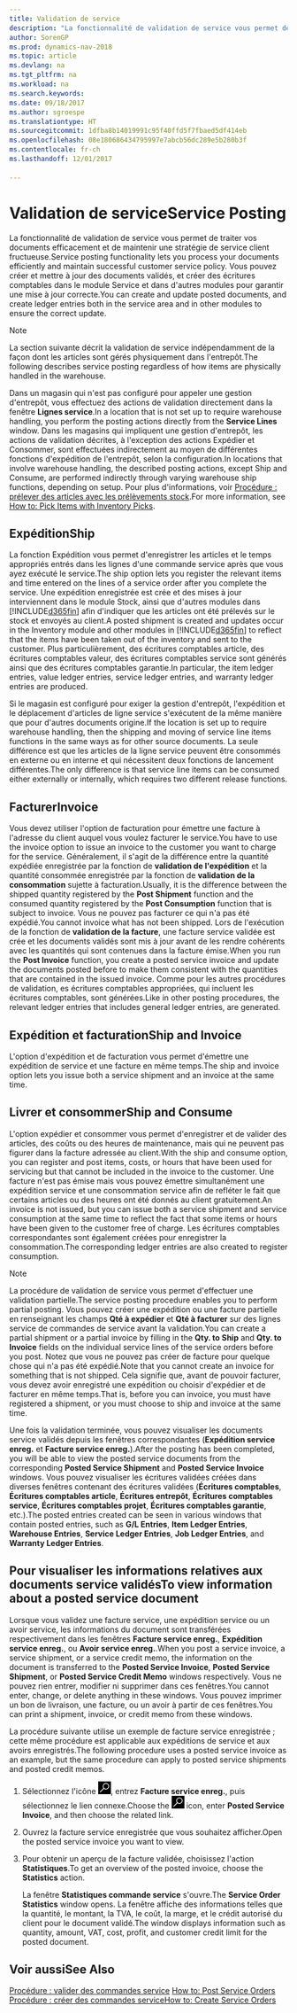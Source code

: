 ```yaml
---
title: Validation de service
description: "La fonctionnalité de validation de service vous permet de traiter vos documents efficacement et de maintenir une stratégie de service client fructueuse. Vous pouvez créer et mettre à jour des documents validés, et créer des écritures comptables dans le module Service et dans d'autres modules pour garantir une mise à jour correcte."
author: SorenGP
ms.prod: dynamics-nav-2018
ms.topic: article
ms.devlang: na
ms.tgt_pltfrm: na
ms.workload: na
ms.search.keywords: 
ms.date: 09/18/2017
ms.author: sgroespe
ms.translationtype: HT
ms.sourcegitcommit: 1dfba8b14019991c95f40ffd5f7fbaed5df414eb
ms.openlocfilehash: 08e180686434795997e7abcb56dc289e5b280b3f
ms.contentlocale: fr-ch
ms.lasthandoff: 12/01/2017

---
```

# <a name="service-posting"></a><span data-ttu-id="0f1f5-104">Validation de service</span><span class="sxs-lookup"><span data-stu-id="0f1f5-104">Service Posting</span></span>
<span data-ttu-id="0f1f5-105">La fonctionnalité de validation de service vous permet de traiter vos documents efficacement et de maintenir une stratégie de service client fructueuse.</span><span class="sxs-lookup"><span data-stu-id="0f1f5-105">Service posting functionality lets you process your documents efficiently and maintain successful customer service policy.</span></span> <span data-ttu-id="0f1f5-106">Vous pouvez créer et mettre à jour des documents validés, et créer des écritures comptables dans le module Service et dans d'autres modules pour garantir une mise à jour correcte.</span><span class="sxs-lookup"><span data-stu-id="0f1f5-106">You can create and update posted documents, and create ledger entries both in the service area and in other modules to ensure the correct update.</span></span>  

> [!NOTE]  
>  <span data-ttu-id="0f1f5-107">La section suivante décrit la validation de service indépendamment de la façon dont les articles sont gérés physiquement dans l'entrepôt.</span><span class="sxs-lookup"><span data-stu-id="0f1f5-107">The following describes service posting regardless of how items are physically handled in the warehouse.</span></span>  
>   
>  <span data-ttu-id="0f1f5-108">Dans un magasin qui n'est pas configuré pour appeler une gestion d'entrepôt, vous effectuez des actions de validation directement dans la fenêtre **Lignes service**.</span><span class="sxs-lookup"><span data-stu-id="0f1f5-108">In a location that is not set up to require warehouse handling, you perform the posting actions directly from the **Service Lines** window.</span></span> <span data-ttu-id="0f1f5-109">Dans les magasins qui impliquent une gestion d'entrepôt, les actions de validation décrites, à l'exception des actions Expédier et Consommer, sont effectuées indirectement au moyen de différentes fonctions d'expédition de l'entrepôt, selon la configuration.</span><span class="sxs-lookup"><span data-stu-id="0f1f5-109">In locations that involve warehouse handling, the described posting actions, except Ship and Consume, are performed indirectly through varying warehouse ship functions, depending on setup.</span></span> <span data-ttu-id="0f1f5-110">Pour plus d'informations, voir [Procédure : prélever des articles avec les prélèvements stock](warehouse-how-to-pick-items-with-inventory-picks.md).</span><span class="sxs-lookup"><span data-stu-id="0f1f5-110">For more information, see [How to: Pick Items with Inventory Picks](warehouse-how-to-pick-items-with-inventory-picks.md).</span></span>  

## <a name="ship"></a><span data-ttu-id="0f1f5-111">Expédition</span><span class="sxs-lookup"><span data-stu-id="0f1f5-111">Ship</span></span>  
<span data-ttu-id="0f1f5-112">La fonction Expédition vous permet d'enregistrer les articles et le temps appropriés entrés dans les lignes d'une commande service après que vous ayez exécuté le service.</span><span class="sxs-lookup"><span data-stu-id="0f1f5-112">The ship option lets you register the relevant items and time entered on the lines of a service order after you complete the service.</span></span> <span data-ttu-id="0f1f5-113">Une expédition enregistrée est crée et des mises à jour interviennent dans le module Stock, ainsi que d'autres modules dans [!INCLUDE[d365fin](includes/d365fin_md.md)] afin d'indiquer que les articles ont été prélevés sur le stock et envoyés au client.</span><span class="sxs-lookup"><span data-stu-id="0f1f5-113">A posted shipment is created and updates occur in the Inventory module and other modules in [!INCLUDE[d365fin](includes/d365fin_md.md)] to reflect that the items have been taken out of the inventory and sent to the customer.</span></span> <span data-ttu-id="0f1f5-114">Plus particulièrement, des écritures comptables article, des écritures comptables valeur, des écritures comptables service sont générés ainsi que des écritures comptables garantie.</span><span class="sxs-lookup"><span data-stu-id="0f1f5-114">In particular, the item ledger entries, value ledger entries, service ledger entries, and warranty ledger entries are produced.</span></span>  

<span data-ttu-id="0f1f5-115">Si le magasin est configuré pour exiger la gestion d'entrepôt, l'expédition et le déplacement d'articles de ligne service s'exécutent de la même manière que pour d'autres documents origine.</span><span class="sxs-lookup"><span data-stu-id="0f1f5-115">If the location is set up to require warehouse handling, then the shipping and moving of service line items functions in the same ways as for other source documents.</span></span> <span data-ttu-id="0f1f5-116">La seule différence est que les articles de la ligne service peuvent être consommés en externe ou en interne et qui nécessitent deux fonctions de lancement différentes.</span><span class="sxs-lookup"><span data-stu-id="0f1f5-116">The only difference is that service line items can be consumed either externally or internally, which requires two different release functions.</span></span>

## <a name="invoice"></a><span data-ttu-id="0f1f5-117">Facturer</span><span class="sxs-lookup"><span data-stu-id="0f1f5-117">Invoice</span></span>  
<span data-ttu-id="0f1f5-118">Vous devez utiliser l'option de facturation pour émettre une facture à l'adresse du client auquel vous voulez facturer le service.</span><span class="sxs-lookup"><span data-stu-id="0f1f5-118">You have to use the invoice option to issue an invoice to the customer you want to charge for the service.</span></span> <span data-ttu-id="0f1f5-119">Généralement, il s'agit de la différence entre la quantité expédiée enregistrée par la fonction de **validation de l'expédition** et la quantité consommée enregistrée par la fonction de **validation de la consommation** sujette à facturation.</span><span class="sxs-lookup"><span data-stu-id="0f1f5-119">Usually, it is the difference between the shipped quantity registered by the **Post Shipment** function and the consumed quantity registered by the **Post Consumption** function that is subject to invoice.</span></span> <span data-ttu-id="0f1f5-120">Vous ne pouvez pas facturer ce qui n'a pas été expédié.</span><span class="sxs-lookup"><span data-stu-id="0f1f5-120">You cannot invoice what has not been shipped.</span></span> <span data-ttu-id="0f1f5-121">Lors de l'exécution de la fonction de **validation de la facture**, une facture service validée est crée et les documents validés sont mis à jour avant de les rendre cohérents avec les quantités qui sont contenues dans la facture émise.</span><span class="sxs-lookup"><span data-stu-id="0f1f5-121">When you run the **Post Invoice** function, you create a posted service invoice and update the documents posted before to make them consistent with the quantities that are contained in the issued invoice.</span></span> <span data-ttu-id="0f1f5-122">Comme pour les autres procédures de validation, es écritures comptables appropriées, qui incluent les écritures comptables, sont générées.</span><span class="sxs-lookup"><span data-stu-id="0f1f5-122">Like in other posting procedures, the relevant ledger entries that includes general ledger entries, are generated.</span></span>  

## <a name="ship-and-invoice"></a><span data-ttu-id="0f1f5-123">Expédition et facturation</span><span class="sxs-lookup"><span data-stu-id="0f1f5-123">Ship and Invoice</span></span>  
<span data-ttu-id="0f1f5-124">L'option d'expédition et de facturation vous permet d'émettre une expédition de service et une facture en même temps.</span><span class="sxs-lookup"><span data-stu-id="0f1f5-124">The ship and invoice option lets you issue both a service shipment and an invoice at the same time.</span></span>  

## <a name="ship-and-consume"></a><span data-ttu-id="0f1f5-125">Livrer et consommer</span><span class="sxs-lookup"><span data-stu-id="0f1f5-125">Ship and Consume</span></span>  
<span data-ttu-id="0f1f5-126">L'option expédier et consommer vous permet d'enregistrer et de valider des articles, des coûts ou des heures de maintenance, mais qui ne peuvent pas figurer dans la facture adressée au client.</span><span class="sxs-lookup"><span data-stu-id="0f1f5-126">With the ship and consume option, you can register and post items, costs, or hours that have been used for servicing but that cannot be included in the invoice to the customer.</span></span> <span data-ttu-id="0f1f5-127">Une facture n'est pas émise mais vous pouvez émettre simultanément une expédition service et une consommation service afin de refléter le fait que certains articles ou des heures ont été donnés au client gratuitement.</span><span class="sxs-lookup"><span data-stu-id="0f1f5-127">An invoice is not issued, but you can issue both a service shipment and service consumption at the same time to reflect the fact that some items or hours have been given to the customer free of charge.</span></span> <span data-ttu-id="0f1f5-128">Les écritures comptables correspondantes sont également créées pour enregistrer la consommation.</span><span class="sxs-lookup"><span data-stu-id="0f1f5-128">The corresponding ledger entries are also created to register consumption.</span></span>  

> [!NOTE]  
>  <span data-ttu-id="0f1f5-129">La procédure de validation de service vous permet d'effectuer une validation partielle.</span><span class="sxs-lookup"><span data-stu-id="0f1f5-129">The service posting procedure enables you to perform partial posting.</span></span> <span data-ttu-id="0f1f5-130">Vous pouvez créer une expédition ou une facture partielle en renseignant les champs **Qté à expédier** et **Qté à facturer** sur des lignes service de commandes de service avant la validation.</span><span class="sxs-lookup"><span data-stu-id="0f1f5-130">You can create a partial shipment or a partial invoice by filling in the **Qty. to Ship** and **Qty. to Invoice** fields on the individual service lines of the service orders before you post.</span></span> <span data-ttu-id="0f1f5-131">Notez que vous ne pouvez pas créer de facture pour quelque chose qui n'a pas été expédié.</span><span class="sxs-lookup"><span data-stu-id="0f1f5-131">Note that you cannot create an invoice for something that is not shipped.</span></span> <span data-ttu-id="0f1f5-132">Cela signifie que, avant de pouvoir facturer, vous devez avoir enregistré une expédition ou choisir d'expédier et de facturer en même temps.</span><span class="sxs-lookup"><span data-stu-id="0f1f5-132">That is, before you can invoice, you must have registered a shipment, or you must choose to ship and invoice at the same time.</span></span>  

<span data-ttu-id="0f1f5-133">Une fois la validation terminée, vous pouvez visualiser les documents service validés depuis les fenêtres correspondantes (**Expédition service enreg.** et **Facture service enreg.**).</span><span class="sxs-lookup"><span data-stu-id="0f1f5-133">After the posting has been completed, you will be able to view the posted service documents from the corresponding **Posted Service Shipment** and **Posted Service Invoice** windows.</span></span> <span data-ttu-id="0f1f5-134">Vous pouvez visualiser les écritures validées créées dans diverses fenêtres contenant des écritures validées (**Écritures comptables**, **Écritures comptables article**, **Écritures entrepôt**, **Écritures comptables service**, **Écritures comptables projet**, **Écritures comptables garantie**, etc.).</span><span class="sxs-lookup"><span data-stu-id="0f1f5-134">The posted entries created can be seen in various windows that contain posted entries, such as **G/L Entries**, **Item Ledger Entries**, **Warehouse Entries**, **Service Ledger Entries**, **Job Ledger Entries**, and **Warranty Ledger Entries**.</span></span>  

## <a name="to-view-information-about-a-posted-service-document"></a><span data-ttu-id="0f1f5-135">Pour visualiser les informations relatives aux documents service validés</span><span class="sxs-lookup"><span data-stu-id="0f1f5-135">To view information about a posted service document</span></span>  
<span data-ttu-id="0f1f5-136">Lorsque vous validez une facture service, une expédition service ou un avoir service, les informations du document sont transférées respectivement dans les fenêtres **Facture service enreg.**, **Expédition service enreg.**, ou **Avoir service enreg.**.</span><span class="sxs-lookup"><span data-stu-id="0f1f5-136">When you post a service invoice, a service shipment, or a service credit memo, the information on the document is transferred to the **Posted Service Invoice**, **Posted Service Shipment**, or **Posted Service Credit Memo** windows respectively.</span></span> <span data-ttu-id="0f1f5-137">Vous ne pouvez rien entrer, modifier ni supprimer dans ces fenêtres.</span><span class="sxs-lookup"><span data-stu-id="0f1f5-137">You cannot enter, change, or delete anything in these windows.</span></span> <span data-ttu-id="0f1f5-138">Vous pouvez imprimer un bon de livraison, une facture, ou un avoir à partir de ces fenêtres.</span><span class="sxs-lookup"><span data-stu-id="0f1f5-138">You can print a shipment, invoice, or credit memo from these windows.</span></span>  

<span data-ttu-id="0f1f5-139">La procédure suivante utilise un exemple de facture service enregistrée ; cette même procédure est applicable aux expéditions de service et aux avoirs enregistrés.</span><span class="sxs-lookup"><span data-stu-id="0f1f5-139">The following procedure uses a posted service invoice as an example, but the same procedure can apply to posted service shipments and posted credit memos.</span></span>  

1. <span data-ttu-id="0f1f5-140">Sélectionnez l'icône ![Page ou état pour la recherche](media/ui-search/search_small.png "Page ou état pour la recherche"), entrez **Facture service enreg.**, puis sélectionnez le lien connexe.</span><span class="sxs-lookup"><span data-stu-id="0f1f5-140">Choose the ![Search for Page or Report](media/ui-search/search_small.png "Search for Page or Report icon") icon, enter **Posted Service Invoice**, and then choose the related link.</span></span>  
2. <span data-ttu-id="0f1f5-141">Ouvrez la facture service enregistrée que vous souhaitez afficher.</span><span class="sxs-lookup"><span data-stu-id="0f1f5-141">Open the posted service invoice you want to view.</span></span>  
3. <span data-ttu-id="0f1f5-142">Pour obtenir un aperçu de la facture validée, choisissez l'action **Statistiques**.</span><span class="sxs-lookup"><span data-stu-id="0f1f5-142">To get an overview of the posted invoice, choose the **Statistics** action.</span></span>  

    <span data-ttu-id="0f1f5-143">La fenêtre **Statistiques commande service** s'ouvre.</span><span class="sxs-lookup"><span data-stu-id="0f1f5-143">The **Service Order Statistics** window opens.</span></span> <span data-ttu-id="0f1f5-144">La fenêtre affiche des informations telles que la quantité, le montant, la TVA, le coût, la marge, et le crédit autorisé du client pour le document validé.</span><span class="sxs-lookup"><span data-stu-id="0f1f5-144">The window displays information such as quantity, amount, VAT, cost, profit, and customer credit limit for the posted document.</span></span>

## <a name="see-also"></a><span data-ttu-id="0f1f5-145">Voir aussi</span><span class="sxs-lookup"><span data-stu-id="0f1f5-145">See Also</span></span>  
<span data-ttu-id="0f1f5-146">[Procédure : valider des commandes service](service-how-to-post-service-orders.md) </span><span class="sxs-lookup"><span data-stu-id="0f1f5-146">[How to: Post Service Orders](service-how-to-post-service-orders.md) </span></span>  
[<span data-ttu-id="0f1f5-147">Procédure : créer des commandes service</span><span class="sxs-lookup"><span data-stu-id="0f1f5-147">How to: Create Service Orders</span></span>](service-how-to-create-service-orders.md)

